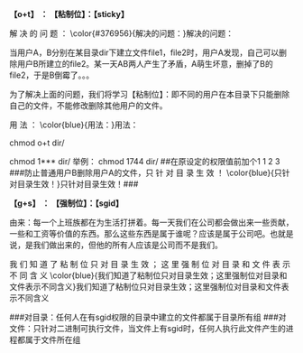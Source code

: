 **【o+t】 ： 【粘制位】：【sticky】**

解 决 的 问 题 ： \color{#376956}{解决的问题：}解决的问题：

当用户A，B分别在某目录dir下建立文件file1，file2时，用户A发现，自己可以删除用户B所建立的file2。某一天AB两人产生了矛盾，A萌生坏意，删掉了B的file2，于是B倒霉了。。。

为了解决上面的问题，我们将学习【粘制位】：即不同的用户在本目录下只能删除自己的文件，不能修改删除其他用户的文件。

用 法 ： \color{blue}{用法：}用法：

chmod o+t dir/

chmod  1*** dir/
举例：
chmod 1744 dir/  ##在原设定的权限值前加个1
1
2
3
###防止普通用户B删除用户A的文件，只 针 对 目 录 生 效 ！ \color{blue}{只针对目录生效！}只针对目录生效！###



**【g+s】 ： 【强制位】：【sgid】**

由来：每一个上班族都在为生活打拼着。每一天我们在公司都会做出来一些贡献，一些和工资等价值的东西。那么这些东西是属于谁呢？应该是属于公司吧。也就是说，是我们做出来的，但他的所有人应该是公司而不是我们。

我 们 知 道 了 粘 制 位 只 对 目 录 生 效 ； 这 里 强 制 位 对 目 录 和 文 件 表 示 不 同 含 义 \color{blue}{我们知道了粘制位只对目录生效；这里强制位对目录和文件表示不同含义}我们知道了粘制位只对目录生效；这里强制位对目录和文件表示不同含义

###对目录：任何人在有sgid权限的目录中建立的文件都属于目录所有组
###对文件：只针对二进制可执行文件，当文件上有sgid时，任何人执行此文件产生的进程都属于文件所在组










